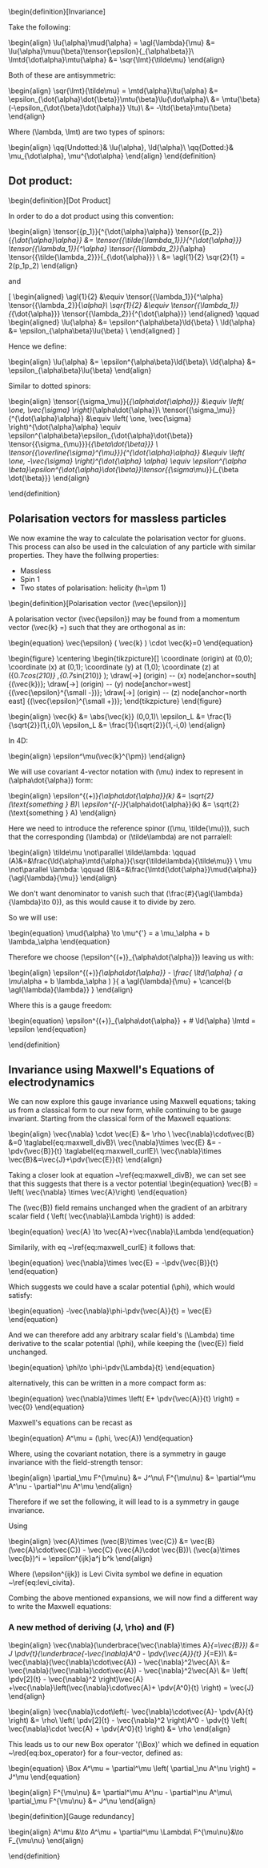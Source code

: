 <!-- begin:2019.10.29.md -->

<!-- #TODO: link to previous def that I have written  / Write definition of invariance -->

\begin{definition}[Invariance]

Take the following:


\begin{align}
  \lu{\alpha}\mud{\alpha} = \agl{\lambda}{\mu} &= \lu{\alpha}\muu{\beta}\tensor{\epsilon}{_{\alpha\beta}}\\
  \lmtd{\dot\alpha}\mtu{\alpha} &= \sqr{\lmt}{\tilde\mu}
\end{align}

Both of these are antisymmetric:

\begin{align}
  \sqr{\lmt}{\tilde\mu} = \mtd{\alpha}\ltu{\alpha} &= \epsilon_{\dot{\alpha}\dot{\beta}}\mtu{\beta}\lu{\dot\alpha}\\
  &= \mtu{\beta}(-\epsilon_{\dot{\beta}\dot{\alpha}} \ltu)\\
  &= -\ltd{\beta}\mtu{\beta}
\end{align}

Where \(\lambda, \lmt\) are two types of spinors:

\begin{align}
  \qq{Undotted:}& \lu{\alpha},   \ld{\alpha}\\
  \qq{Dotted:}& \mu_{\dot\alpha}, \mu^{\dot\alpha}
\end{align}
\end{definition}

## Dot product:


\begin{definition}[Dot Product]

In order to do a dot product using this convention:

\begin{align}
  \tensor{{p_1}}{^{\dot{\alpha}\alpha}} \tensor{{p_2}}{_{\dot{\alpha}\alpha}}
    &= \tensor{{\tilde{\lambda_1}}}{^{\dot{\alpha}}}
    \tensor{{\lambda_1}}{^\alpha}
    \tensor{{\lambda_2}}{_\alpha}
    \tensor{{\tilde{\lambda_2}}}{_{\dot{\alpha}}} \\
  &= \agl{1}{2} \sqr{2}{1} = 2(p_1p_2)
\end{align}

and

\[
  \begin{aligned}
    \agl{1}{2} &\equiv \tensor{{\lambda_1}}{^\alpha} \tensor{{\lambda_2}}{_\alpha}\\
    \sqr{1}{2} &\equiv \tensor{{\lambda_1}}{_{\dot{\alpha}}} \tensor{{\lambda_2}}{^{\dot{\alpha}}}
  \end{aligned} \qquad
  \begin{aligned}
    \lu{\alpha} &= \epsilon^{\alpha\beta}\ld{\beta} \\
    \ld{\alpha} &= \epsilon_{\alpha\beta}\lu{\beta} \\
  \end{aligned}
\]

Hence we define:

\begin{align}
  \lu{\alpha} &= \epsilon^{\alpha\beta}\ld{\beta}\\
  \ld{\alpha} &= \epsilon_{\alpha\beta}\lu{\beta}
\end{align}

Similar to dotted spinors:

\begin{align}
  \tensor{{\sigma_\mu}}{_{\alpha\dot{\alpha}}} &\equiv
    \left( \one, \vec{\sigma} \right)_{\alpha\dot{\alpha}}\\
  \tensor{{\sigma_\mu}}{^{\dot{\alpha}\alpha}} &\equiv
    \left( \one, \vec{\sigma} \right)^{\dot{\alpha}\alpha}
      \equiv \epsilon^{\alpha\beta}\epsilon_{\dot{\alpha}\dot{\beta}} \tensor{{\sigma_{\mu}}}{_{\beta\dot{\beta}}} \\
  \tensor{{\overline{\sigma}^{\mu}}}{^{\dot{\alpha}\alpha}} &\equiv
    \left( \one, -\vec{\sigma} \right)^{\dot{\alpha} \alpha}
      \equiv \epsilon^{\alpha \beta}\epsilon^{\dot{\alpha}\dot{\beta}}\tensor{{\sigma_\mu}}{_{\beta \dot{\beta}}}
\end{align}

\end{definition}


<!-- #TODO: write definition for spinnors -->

<!-- #UPTO: 14th april 10:52  -->


## Polarisation vectors for massless particles

We now examine the way to calculate the polarisation vector for gluons. This process can also be used in the calculation of any particle with similar properties. They have the follwing properties:

 - Massless
 - Spin 1
 - Two states of polarisation: helicity \(h=\pm 1\)

\begin{definition}[Polarisation vector \(\vec{\epsilon}\)]

A polarisation vector \(\vec{\epsilon}\) may be found from a momentum vector \(\vec{k} =\) such that they are orthogonal as in:

\begin{equation}
  \vec{\epsilon} ( \vec{k} ) \cdot \vec{k}=0
\end{equation}

\begin{figure}
  \centering
  \begin{tikzpicture}[]
    \coordinate (origin) at (0,0);
    \coordinate (x) at (0,1);
    \coordinate (y) at (1,0);
    \coordinate (z) at ({0.7*cos(210)} ,{0.7*sin(210)} );
    \draw[->] (origin) -- (x) node[anchor=south] {\(\vec{k}\)};
    \draw[->] (origin) -- (y) node[anchor=west] {\(\vec{\epsilon}^{\small -}\)};
    \draw[->] (origin) -- (z) node[anchor=north east] {\(\vec{\epsilon}^{\small +}\)};
  \end{tikzpicture}
\end{figure}

\begin{align}
  \vec{k} &= \abs{\vec{k}} (0,0,1)\\
  \epsilon_L &= \frac{1}{\sqrt{2}}(1,i,0)\\
  \epsilon_L &= \frac{1}{\sqrt{2}}(1,-i,0)
\end{align}

In 4D:

\begin{align}
  \epsilon^\mu(\vec{k}^{\pm})
\end{align}

We will use covariant 4-vector notation with \(\mu\) index to represent in \(\alpha\dot{\alpha}\) form:

\begin{align}
  \epsilon^{(+)}_{\alpha\dot{\alpha}}(k) &= \sqrt{2} (\text{something } B)\\
  \epsilon^{(-)}_{\alpha\dot{\alpha}}(k) &= \sqrt{2} (\text{something } A)
\end{align}

Here we need to introduce the reference spinor (\(\mu, \tilde{\mu}\)), such that the corresponding \(\lambda\) or \(\tilde\lambda\) are not parralell:

\begin{align}
  \tilde\mu \not\parallel \tilde\lambda: \qquad
    (A)&=&\frac{\ld{\alpha}\mtd{\alpha}}{\sqr{\tilde\lambda}{\tilde\mu}} \\
  \mu \not\parallel \lambda: \qquad
    (B)&=&\frac{\lmtd{\dot{\alpha}}\mud{\alpha}}{\agl{\lambda}{\mu}}
\end{align}

We don't want denominator to vanish such that \(\frac{\#}{\agl{\lambda}{\lambda}\to 0}\), as this would cause it to divide by zero.

So we will use:

\begin{equation}
\mud{\alpha} \to \mu^{'} = a \mu_\alpha + b \lambda_\alpha
\end{equation}

Therefore we choose \(\epsilon^{(+)}_{\alpha\dot{\alpha}}\) leaving us with:

\begin{align}
  \epsilon^{(+)}_{\alpha\dot{\alpha}} - \frac{
    \ltd{\alpha} ( a \mu_\alpha + b \lambda_\alpha )
  }{
    a \agl{\lambda}{\mu} + \cancel{b \agl{\lambda}{\lambda}}
  }
\end{align}

Where this is a gauge freedom:

\begin{equation}
  \epsilon^{(+)}_{\alpha\dot{\alpha}}  + \# \ld{\alpha} \lmtd = \epsilon
\end{equation}

\end{definition}

## Invariance using Maxwell's Equations of electrodynamics

<!-- https://www.ippp.dur.ac.uk/~krauss/Lectures/QuarksLeptons/QED/GaugeInvariance_1.html -->

We can now explore this gauge invariance using Maxwell equations; taking us from a classical form to our new form, while continuing to be gauge invariant. Starting from the classical form of the Maxwell equations:

\begin{align}
  \vec{\nabla} \cdot \vec{E} &= \rho \\
  \vec{\nabla}\cdot\vec{B} &=0 \taglabel{eq:maxwell_divB}\\
  \vec{\nabla}\times \vec{E} &= -\pdv{\vec{B}}{t} \taglabel{eq:maxwell_curlE}\\
  \vec{\nabla}\times \vec{B}&=\vec{J}+\pdv{\vec{E}}{t}
\end{align}

Taking a closer look at equation ~\ref{eq:maxwell_divB}, we can set see that this suggests that there is a vector potential
\begin{equation}
  \vec{B} = \left(  \vec{\nabla} \times \vec{A}\right)
\end{equation}

The \(\vec{B}\) field remains unchanged when the gradient of an arbitrary scalar field \( \left( \vec{\nabla}\Lambda \right)\) is added:

\begin{equation}
  \vec{A} \to \vec{A}+\vec{\nabla}\Lambda
\end{equation}

Similarily, with eq ~\ref{eq:maxwell_curlE} it follows that:

\begin{equation}
  \vec{\nabla}\times \vec{E} = -\pdv{\vec{B}}{t}
\end{equation}

Which suggests we could have a scalar potential \(\phi\), which would satisfy:

\begin{equation}
  -\vec{\nabla}\phi-\pdv{\vec{A}}{t} = \vec{E}
\end{equation}

And we can therefore add any arbitrary scalar field's \(\Lambda\) time
derivative to the scalar potential \(\phi\), while keeping the \(\vec{E}\) field
unchanged.

\begin{equation}
  \phi\to \phi-\pdv{\Lambda}{t}
\end{equation}

alternatively, this can be written in a more compact form as:

\begin{equation}
  \vec{\nabla}\times \left( E+ \pdv{\vec{A}}{t} \right) = \vec{0}
\end{equation}

Maxwell's equations can be recast as

\begin{equation}
  A^\mu = (\phi, \vec{A})
\end{equation}

Where, using the covariant notation, there is a symmetry in gauge invariance
with the field-strength tensor:

\begin{align}
  \partial_\mu F^{\mu\nu} &= J^\nu\\
  F^{\mu\nu} &= \partial^\mu A^\nu - \partial^\nu A^\mu
\end{align}

Therefore if we set the following, it will lead to is a symmetry in gauge invariance.

Using

\begin{align}
  \vec{A}\times (\vec{B}\times \vec{C}) &= \vec{B}(\vec{A}\cdot\vec{C}) - \vec{C} (\vec{A}\cdot \vec{B})\\
  (\vec{a}\times \vec{b})^i = \epsilon^{ijk}a^j b^k
\end{align}

Where \(\epsilon^{ijk}\) is Levi Civita symbol we define in equation ~\ref{eq:levi_civita}.

Combing the above mentioned expansions, we will now find a different way to write the Maxwell equations:

### A new method of deriving \(J, \rho\) and \(F\)

\begin{align}
  \vec{\nabla}(\underbrace{\vec{\nabla}\times A}_{=\vec{B}}) &= J \pdv{t}(\underbrace{-\vec{\nabla}A^0 - \pdv{\vec{A}}{t} }_{=E})\\
  &= \vec{\nabla}(\vec{\nabla}\cdot\vec{A}) - \vec{\nabla}^2\vec{A}\\
  &= \vec{\nabla}(\vec{\nabla}\cdot\vec{A}) - \vec{\nabla}^2\vec{A}\\
  &= \left( \pdv[2]{t} - \vec{\nabla}^2 \right)\vec{A} +\vec{\nabla}\left(\vec{\nabla}\cdot\vec{A}+ \pdv{A^0}{t}  \right) = \vec{J}
\end{align}

\begin{align}
  \vec{\nabla}\cdot\left(- \vec{\nabla}\cdot\vec{A}- \pdv{A}{t} \right) &= \rho\\
  \left( \pdv[2]{t} - \vec{\nabla}^2 \right)A^0 - \pdv{t} \left( \vec{\nabla}\cdot \vec{A} + \pdv{A^0}{t} \right) &= \rho
\end{align}

This leads us to our new Box operator '\(\Box\)' which we defined in equation ~\red{eq:box_operator} for a four-vector, defined as:

\begin{equation}
  \Box A^\mu = \partial^\mu \left( \partial_\nu A^\nu \right) = J^\mu
\end{equation}



\begin{align}
  F^{\mu\nu} &= \partial^\mu A^\nu - \partial^\nu A^\mu\\
  \partial_\mu F^{\mu\nu} &= J^\nu
\end{align}

\begin{definition}[Gauge redundancy]

\begin{align}
  A^\mu &\to A^\mu + \partial^\mu \Lambda\\
  F^{\mu\nu}&\to F_{\mu\nu}
\end{align}

\end{definition}

<!-- end:2019.10.29.md -->

